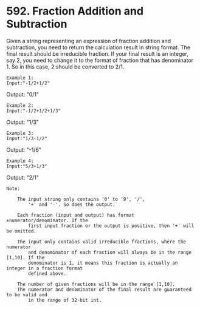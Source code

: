 # 592. Fraction Addition and Subtraction

Given a string representing an expression of fraction addition and subtraction, you need to
        return the calculation result in string format. The final result should be irreducible fraction.
        If your final result is an integer, say 2, you need to change it to the format
        of fraction that has denominator 1. So in this case, 2 should be
        converted to 2/1.

    Example 1:
    Input:"-1/2+1/2"
Output: "0/1"

    

    Example 2:
    Input:"-1/2+1/2+1/3"
Output: "1/3"

    

    Example 3:
    Input:"1/3-1/2"
Output: "-1/6"

    

    Example 4:
    Input:"5/3+1/3"
Output: "2/1"

    

    Note:
    
        The input string only contains '0' to '9', '/',
            '+' and '-'. So does the output.
        
        Each fraction (input and output) has format ±numerator/denominator. If the
            first input fraction or the output is positive, then '+' will be omitted.
        
        The input only contains valid irreducible fractions, where the numerator
            and denominator of each fraction will always be in the range [1,10]. If the
            denominator is 1, it means this fraction is actually an integer in a fraction format
            defined above.
        
        The number of given fractions will be in the range [1,10].
        The numerator and denominator of the final result are guaranteed to be valid and
            in the range of 32-bit int.